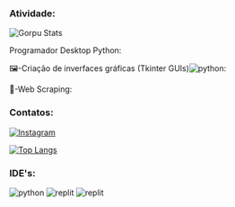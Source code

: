 ### Atividade:
![Gorpu Stats](https://github-readme-stats.vercel.app/api?username=gorpu&show_icons=true&theme=highcontrast)

Programador Desktop Python:
<p>🖼️-Criação de inverfaces gráficas (Tkinter GUIs)<img aling="cente" alt="python" src="https://img.shields.io/badge/Python-3776AB?style=for-the-badge&logo=python&logoColor=white"/>:
<p>🤖-Web Scraping:
  
### Contatos:
  
[![Instagram](https://img.shields.io/badge/Instagram-E4405F?style=for-the-badge&logo=instagram&logoColor=white)](https://www.instagram.com/liedsonrocha_/)

[![Top Langs](https://github-readme-stats.vercel.app/api/top-langs/?username=gorpu&langs_count=8)](https://github.com/anuraghazra/github-readme-stats)

### IDE's:
<div style="display: in_line_block">
  <img aling="cente" alt="python" src="https://img.shields.io/badge/Visual_Studio-5C2D91?style=for-the-badge&logo=visual%20studio&logoColor=white"/>
  <img aling="cente" alt="replit" src="https://img.shields.io/badge/replit-667881?style=for-the-badge&logo=replit&logoColor=white"/>
  <img aling="cente" alt="replit" src="https://img.shields.io/badge/GNU%20Bash-4EAA25?style=for-the-badge&logo=GNU%20Bash&logoColor=white"/>
</div>

